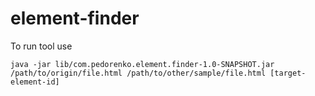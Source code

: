 # element-finder

To run tool use
```
java -jar lib/com.pedorenko.element.finder-1.0-SNAPSHOT.jar /path/to/origin/file.html /path/to/other/sample/file.html [target-element-id]
```
